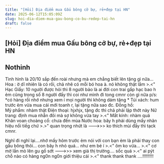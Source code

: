 ```yaml
---
title: "[Hỏi] Địa điểm mua Gấu bông cỡ bự, rẻ+đẹp tại HN"
date: 2025-06-12T15:05:09Z
slug: hoi-dia-diem-mua-gau-bong-co-bu-redep-tai-hn
draft: false
---
```


## [Hỏi] Địa điểm mua Gấu bông cỡ bự, rẻ+đẹp tại HN

## Nothinh

Tình hình là 20/10 sắp đến roài 
nhưng mà em chẳng biết lên tặng gì nữa... 
Hoa : ờ dĩ nhiên là có rồi, chả nhẽ có mỗi bó hoa à. nó không thật lắm >.<"
Hạc Giấy:  10 người được hỏi thì 8 người bảo là ai đời con trai gấp hạc bao h  ẻm cũng trong số 8 người đấy thì coi như mình đi tong cmnr còn gì nữa p/s: *có hàng rồi nhớ  nhưng xem í mọi người thì không dám tặng *
Túi xách:  hum trước ẻm vừa mua cái mới toanh r, lại tặng nữa sao đc.
Đồng hồ:  
Mỹ phẩm: nhàm thật
Điện thoại:  hjxhjx, tặng đc thì chả phải lập thớt này 
Nữ trang: định mua nhẫn đôi mà sợ không vừa tay >.<"
Mắt kính: nhàm quá
Khăn voan choàng cổ: chưa đến mùa 
Nước hoa: bây h phải dùng mấy nhãn hiệu nổi tiếg chứ >.>" quan trọng nhứt là --->>> ko thích mùi đấy thì tạck cmnr.
 
Nghĩ đi nghĩ lại....nhớ mấy hôm trước ẻm nói với con bạn ẻm là phải thay con gấu bông thôi... con bây h nhỏ quá... như em bé í >.<" 
ôm ko vừa... >.<"
cơ mờ lần mò lên gu gồ sớt --->>> xem giá thị trường.... sốc quá >.<"
ai pýt chỗ nào có hàng ng0n ng0n giới thiệu cái >.<"
thank thank thank ....!!!!!!!!!